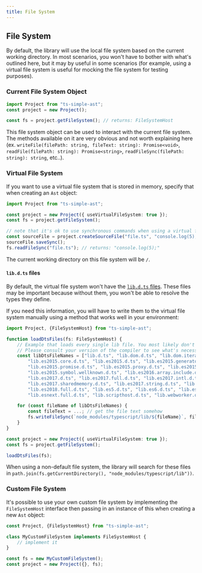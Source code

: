 ```yaml
---
title: File System
---
```


## File System

By default, the library will use the local file system based on the current working directory. In most scenarios, you won't have to bother with what's outlined here, but it may
by useful in some scenarios (for example, using a virtual file system is useful for mocking the file system for testing purposes).

### Current File System Object

```ts
import Project from "ts-simple-ast";
const project = new Project();

const fs = project.getFileSystem(); // returns: FileSystemHost
```

This file system object can be used to interact with the current file system. The methods available on it are very obvious and not worth explaining
here (ex. `writeFile(filePath: string, fileText: string): Promise<void>`, `readFile(filePath: string): Promise<string>`, `readFileSync(filePath: string): string`, etc..).

### Virtual File System

If you want to use a virtual file system that is stored in memory, specify that when creating an `Ast` object:

```ts
import Project from "ts-simple-ast";

const project = new Project({ useVirtualFileSystem: true });
const fs = project.getFileSystem();

// note that it's ok to use synchronous commands when using a virtual file system
const sourceFile = project.createSourceFile("file.ts", "console.log(5);");
sourceFile.saveSync();
fs.readFileSync("file.ts"); // returns: "console.log(5);"
```

The current working directory on this file system will be `/`.

#### `lib.d.ts` files

By default, the virtual file system won't have the [`lib.d.ts` files](https://github.com/Microsoft/TypeScript/tree/master/lib). These files may be important because without them,
you won't be able to resolve the types they define.

If you need this information, you will have to write them to the virtual file system manually using a method that works well in your environment:

```ts
import Project, {FileSystemHost} from "ts-simple-ast";

function loadDtsFiles(fs: FileSystemHost) {
    // Example that loads every single lib file. You most likely don't need all of these.
    // Please consult your version of the compiler to see what's necessary.
    const libDtsFileNames = ["lib.d.ts", "lib.dom.d.ts", "lib.dom.iterable.d.ts", "lib.es2015.collection.d.ts",
        "lib.es2015.core.d.ts", "lib.es2015.d.ts", "lib.es2015.generator.d.ts", "lib.es2015.iterable.d.ts",
        "lib.es2015.promise.d.ts", "lib.es2015.proxy.d.ts", "lib.es2015.reflect.d.ts", "lib.es2015.symbol.d.ts",
        "lib.es2015.symbol.wellknown.d.ts", "lib.es2016.array.include.d.ts", "lib.es2016.d.ts", "lib.es2016.full.d.ts",
        "lib.es2017.d.ts", "lib.es2017.full.d.ts", "lib.es2017.intl.d.ts", "lib.es2017.object.d.ts",
        "lib.es2017.sharedmemory.d.ts", "lib.es2017.string.d.ts", "lib.es2017.typedarrays.d.ts", "lib.es2018.d.ts",
        "lib.es2018.full.d.ts", "lib.es5.d.ts", "lib.es6.d.ts", "lib.esnext.asynciterable.d.ts", "lib.esnext.d.ts",
        "lib.esnext.full.d.ts", "lib.scripthost.d.ts", "lib.webworker.d.ts"];

    for (const fileName of libDtsFileNames) {
        const fileText = ...; // get the file text somehow
        fs.writeFileSync(`node_modules/typescript/lib/${fileName}`, fileText);
    }
}

const project = new Project({ useVirtualFileSystem: true });
const fs = project.getFileSystem();

loadDtsFiles(fs);
```

When using a non-default file system, the library will search for these files in `path.join(fs.getCurrentDirectory(), "node_modules/typescript/lib"))`.

### Custom File System

It's possible to use your own custom file system by implementing the `FileSystemHost` interface then passing in an instance of this when creating a new `Ast` object:

```ts
const Project, {FileSystemHost} from "ts-simple-ast";

class MyCustomFileSystem implements FileSystemHost {
    // implement it
}

const fs = new MyCustomFileSystem();
const project = new Project({}, fs);
```

